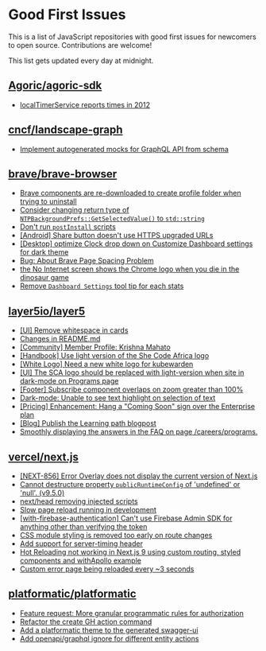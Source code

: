 # Good First Issues

This is a list of JavaScript repositories with good first issues for newcomers to open source. Contributions are welcome!

This list gets updated every day at midnight.

## [Agoric/agoric-sdk](https://github.com/Agoric/agoric-sdk)

- [localTimerService reports times in 2012](https://github.com/Agoric/agoric-sdk/issues/2219)

## [cncf/landscape-graph](https://github.com/cncf/landscape-graph)

- [Implement autogenerated mocks for GraphQL API from schema](https://github.com/cncf/landscape-graph/issues/103)

## [brave/brave-browser](https://github.com/brave/brave-browser)

- [Brave components are re-downloaded to create profile folder when trying to uninstall](https://github.com/brave/brave-browser/issues/1812)
- [Consider changing return type of `NTPBackgroundPrefs::GetSelectedValue()` to `std::string`](https://github.com/brave/brave-browser/issues/25602)
- [Don't run `postInstall` scripts](https://github.com/brave/brave-browser/issues/28419)
- [[Android] Share button doesn't use HTTPS upgraded URLs](https://github.com/brave/brave-browser/issues/11383)
- [[Desktop] optimize Clock drop down on Customize Dashboard settings for dark theme ](https://github.com/brave/brave-browser/issues/12060)
- [Bug: About Brave Page Spacing Problem](https://github.com/brave/brave-browser/issues/13286)
- [the No Internet screen shows the Chrome logo when you die in the dinosaur game](https://github.com/brave/brave-browser/issues/17124)
- [Remove `Dashboard Settings` tool tip for each stats](https://github.com/brave/brave-browser/issues/6084)

## [layer5io/layer5](https://github.com/layer5io/layer5)

- [[UI] Remove whitespace in cards](https://github.com/layer5io/layer5/issues/3853)
- [Changes in README.md](https://github.com/layer5io/layer5/issues/4031)
- [[Community] Member Profile: Krishna Mahato](https://github.com/layer5io/layer5/issues/3993)
- [[Handbook] Use light version of the She Code Africa logo](https://github.com/layer5io/layer5/issues/3790)
- [[White Logo] Need a new white logo for kubewarden](https://github.com/layer5io/layer5/issues/3430)
- [[UI] The SCA logo should be replaced with light-version when site in dark-mode on Programs page](https://github.com/layer5io/layer5/issues/3789)
- [[Footer] Subscribe component overlaps on zoom greater than 100%](https://github.com/layer5io/layer5/issues/3865)
- [Dark-mode: Unable to see text highlight on selection of text](https://github.com/layer5io/layer5/issues/3663)
- [[Pricing] Enhancement: Hang a "Coming Soon" sign over the Enterprise plan](https://github.com/layer5io/layer5/issues/3869)
- [[Blog] Publish the Learning path blogpost](https://github.com/layer5io/layer5/issues/2323)
- [Smoothly displaying the answers in the FAQ on page /careers/programs.](https://github.com/layer5io/layer5/issues/3286)

## [vercel/next.js](https://github.com/vercel/next.js)

- [[NEXT-856] Error Overlay does not display the current version of Next.js](https://github.com/vercel/next.js/issues/47124)
- [Cannot destructure property `publicRuntimeConfig` of 'undefined' or 'null'. (v9.5.0)](https://github.com/vercel/next.js/issues/15568)
- [next/head removing injected scripts](https://github.com/vercel/next.js/issues/11012)
- [Slow page reload running in development](https://github.com/vercel/next.js/issues/25108)
- [[with-firebase-authentication] Can't use Firebase Admin SDK for anything other than verifying the token](https://github.com/vercel/next.js/issues/14139)
- [CSS module styling is removed too early on route changes](https://github.com/vercel/next.js/issues/17464)
- [Add support for server-timing header](https://github.com/vercel/next.js/issues/12382)
- [Hot Reloading not working in Next.js 9 using custom routing, styled components and withApollo example](https://github.com/vercel/next.js/issues/16449)
- [Custom error page being reloaded every ~3 seconds](https://github.com/vercel/next.js/issues/10024)

## [platformatic/platformatic](https://github.com/platformatic/platformatic)

- [Feature request: More granular programmatic rules for authorization](https://github.com/platformatic/platformatic/issues/746)
- [Refactor the create GH action command](https://github.com/platformatic/platformatic/issues/815)
- [Add a platformatic theme to the generated swagger-ui](https://github.com/platformatic/platformatic/issues/741)
- [Add openapi/graphql ignore for different entity actions ](https://github.com/platformatic/platformatic/issues/673)

